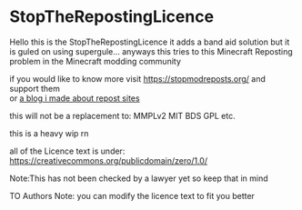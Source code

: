 # StopTheRepostingLicence

Hello this is the StopTheRepostingLicence it adds a band aid solution but it is guled on using supergule...  anyways this tries to this Minecraft Reposting problem in the Minecraft modding community

if you would like to know more visit https://stopmodreposts.org/ and support them <br>
or [a blog i made about repost sites](https://brandonmohammed666blogs.wordpress.com/2022/02/03/the-issue-with-repost-sites-like-9minecraft/)


this will not be a replacement to:
MMPLv2
MIT
BDS
GPL
etc.

 this is a heavy wip rn 


all of the Licence text is under:
https://creativecommons.org/publicdomain/zero/1.0/



Note:This has not been checked by a lawyer yet so keep that in mind

TO Authors Note: you can modify the licence text to fit you better
